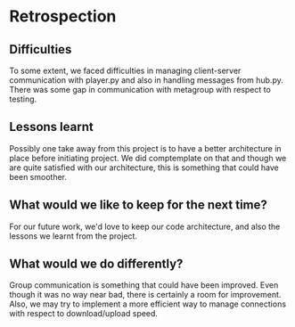 # Retrospection

## Difficulties

To some extent, we faced difficulties in managing client-server communication with player.py and also in handling messages from hub.py. There was some gap in communication with metagroup with respect to testing.

## Lessons learnt

Possibly one take away from this project is to have a better architecture in place before initiating project. We did comptemplate on that and though we are quite satisfied with our architecture, this is something that could have been smoother.

## What would we like to keep for the next time?

For our future work, we'd love to keep our code architecture, and also the lessons we learnt from the project.

## What would we do differently?

Group communication is something that could have been improved. Even though it was no way near bad, there is certainly a room for improvement. Also, we may try to implement a more efficient way to manage connections with respect to download/upload speed.
